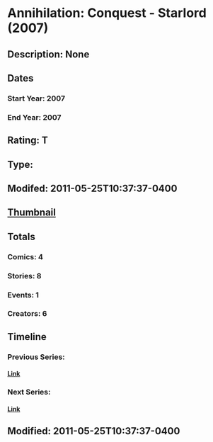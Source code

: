 # Annihilation: Conquest - Starlord (2007)
## Description: None
## Dates
### Start Year: 2007
### End Year: 2007
## Rating: T
## Type: 
## Modifed: 2011-05-25T10:37:37-0400
## [Thumbnail](http://i.annihil.us/u/prod/marvel/i/mg/b/c0/4bad30547bd3d.jpg)
## Totals
### Comics: 4
### Stories: 8
### Events: 1
### Creators: 6
## Timeline
### Previous Series: 
#### [Link]()
### Next Series: 
#### [Link]()
## Modified: 2011-05-25T10:37:37-0400